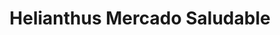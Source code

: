 ---
title: "Helianthus Mercado Saludable"
url: /fray-bentos/helianthus-mercado-saludable/
shop: supermercado
---